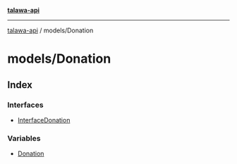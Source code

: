 [**talawa-api**](../../README.md)

***

[talawa-api](../../modules.md) / models/Donation

# models/Donation

## Index

### Interfaces

- [InterfaceDonation](interfaces/InterfaceDonation.md)

### Variables

- [Donation](variables/Donation.md)
